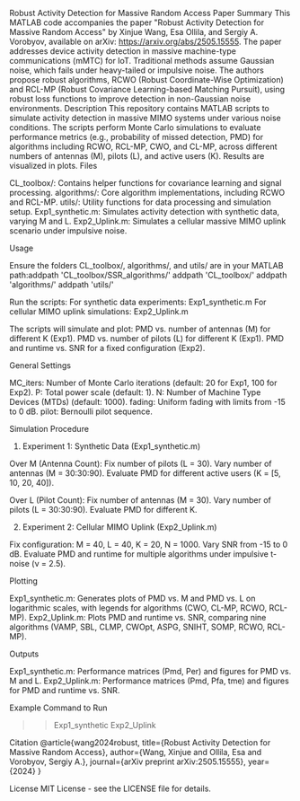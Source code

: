 Robust Activity Detection for Massive Random Access
Paper Summary
This MATLAB code accompanies the paper "Robust Activity Detection for Massive Random Access" by Xinjue Wang, Esa Ollila, and Sergiy A. Vorobyov, available on arXiv: https://arxiv.org/abs/2505.15555. The paper addresses device activity detection in massive machine-type communications (mMTC) for IoT. Traditional methods assume Gaussian noise, which fails under heavy-tailed or impulsive noise. The authors propose robust algorithms, RCWO (Robust Coordinate-Wise Optimization) and RCL-MP (Robust Covariance Learning-based Matching Pursuit), using robust loss functions to improve detection in non-Gaussian noise environments.
Description
This repository contains MATLAB scripts to simulate activity detection in massive MIMO systems under various noise conditions. The scripts perform Monte Carlo simulations to evaluate performance metrics (e.g., probability of missed detection, PMD) for algorithms including RCWO, RCL-MP, CWO, and CL-MP, across different numbers of antennas (M), pilots (L), and active users (K). Results are visualized in plots.
Files

CL_toolbox/: Contains helper functions for covariance learning and signal processing.
algorithms/: Core algorithm implementations, including RCWO and RCL-MP.
utils/: Utility functions for data processing and simulation setup.
Exp1_synthetic.m: Simulates activity detection with synthetic data, varying M and L.
Exp2_Uplink.m: Simulates a cellular massive MIMO uplink scenario under impulsive noise.

Usage

Ensure the folders CL_toolbox/, algorithms/, and utils/ are in your MATLAB path:addpath 'CL_toolbox/SSR_algorithms/'
addpath 'CL_toolbox/'
addpath 'algorithms/'
addpath 'utils/'


Run the scripts:
For synthetic data experiments: Exp1_synthetic.m
For cellular MIMO uplink simulations: Exp2_Uplink.m


The scripts will simulate and plot:
PMD vs. number of antennas (M) for different K (Exp1).
PMD vs. number of pilots (L) for different K (Exp1).
PMD and runtime vs. SNR for a fixed configuration (Exp2).



General Settings

MC_iters: Number of Monte Carlo iterations (default: 20 for Exp1, 100 for Exp2).
P: Total power scale (default: 1).
N: Number of Machine Type Devices (MTDs) (default: 1000).
fading: Uniform fading with limits from -15 to 0 dB.
pilot: Bernoulli pilot sequence.

Simulation Procedure
1. Experiment 1: Synthetic Data (Exp1_synthetic.m)

Over M (Antenna Count):
Fix number of pilots (L = 30).
Vary number of antennas (M = 30:30:90).
Evaluate PMD for different active users (K = [5, 10, 20, 40]).


Over L (Pilot Count):
Fix number of antennas (M = 30).
Vary number of pilots (L = 30:30:90).
Evaluate PMD for different K.



2. Experiment 2: Cellular MIMO Uplink (Exp2_Uplink.m)

Fix configuration: M = 40, L = 40, K = 20, N = 1000.
Vary SNR from -15 to 0 dB.
Evaluate PMD and runtime for multiple algorithms under impulsive t-noise (ν = 2.5).

Plotting

Exp1_synthetic.m: Generates plots of PMD vs. M and PMD vs. L on logarithmic scales, with legends for algorithms (CWO, CL-MP, RCWO, RCL-MP).
Exp2_Uplink.m: Plots PMD and runtime vs. SNR, comparing nine algorithms (VAMP, SBL, CLMP, CWOpt, ASPG, SNIHT, SOMP, RCWO, RCL-MP).

Outputs

Exp1_synthetic.m: Performance matrices (Pmd, Per) and figures for PMD vs. M and L.
Exp2_Uplink.m: Performance matrices (Pmd, Pfa, tme) and figures for PMD and runtime vs. SNR.

Example Command to Run
>> Exp1_synthetic
>> Exp2_Uplink

Citation
@article{wang2024robust,
  title={Robust Activity Detection for Massive Random Access},
  author={Wang, Xinjue and Ollila, Esa and Vorobyov, Sergiy A.},
  journal={arXiv preprint arXiv:2505.15555},
  year={2024}
}

License
MIT License - see the LICENSE file for details.
